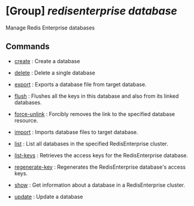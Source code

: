 # [Group] _redisenterprise database_

Manage Redis Enterprise databases

## Commands

- [create](/Commands/redisenterprise/database/_create.md)
: Create a database

- [delete](/Commands/redisenterprise/database/_delete.md)
: Delete a single database

- [export](/Commands/redisenterprise/database/_export.md)
: Exports a database file from target database.

- [flush](/Commands/redisenterprise/database/_flush.md)
: Flushes all the keys in this database and also from its linked databases.

- [force-unlink](/Commands/redisenterprise/database/_force-unlink.md)
: Forcibly removes the link to the specified database resource.

- [import](/Commands/redisenterprise/database/_import.md)
: Imports database files to target database.

- [list](/Commands/redisenterprise/database/_list.md)
: List all databases in the specified RedisEnterprise cluster.

- [list-keys](/Commands/redisenterprise/database/_list-keys.md)
: Retrieves the access keys for the RedisEnterprise database.

- [regenerate-key](/Commands/redisenterprise/database/_regenerate-key.md)
: Regenerates the RedisEnterprise database's access keys.

- [show](/Commands/redisenterprise/database/_show.md)
: Get information about a database in a RedisEnterprise cluster.

- [update](/Commands/redisenterprise/database/_update.md)
: Update a database
